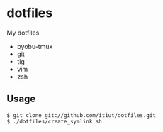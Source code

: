 # dotfiles
My dotfiles

* byobu-tmux
* git
* tig
* vim
* zsh

## Usage
    $ git clone git://github.com/itiut/dotfiles.git
    $ ./dotfiles/create_symlink.sh
